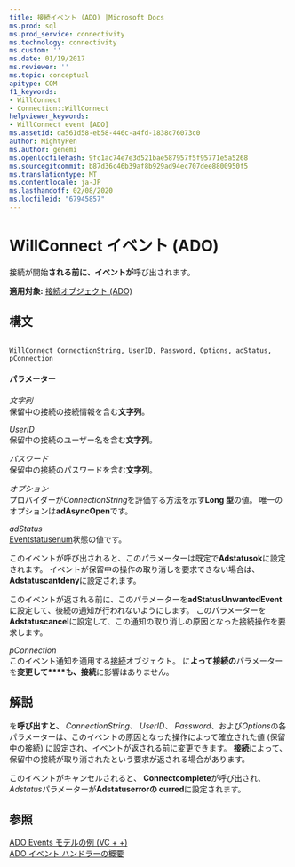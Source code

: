 ```yaml
---
title: 接続イベント (ADO) |Microsoft Docs
ms.prod: sql
ms.prod_service: connectivity
ms.technology: connectivity
ms.custom: ''
ms.date: 01/19/2017
ms.reviewer: ''
ms.topic: conceptual
apitype: COM
f1_keywords:
- WillConnect
- Connection::WillConnect
helpviewer_keywords:
- WillConnect event [ADO]
ms.assetid: da561d58-eb58-446c-a4fd-1838c76073c0
author: MightyPen
ms.author: genemi
ms.openlocfilehash: 9fc1ac74e7e3d521bae587957f5f95771e5a5268
ms.sourcegitcommit: b87d36c46b39af8b929ad94ec707dee8800950f5
ms.translationtype: MT
ms.contentlocale: ja-JP
ms.lasthandoff: 02/08/2020
ms.locfileid: "67945857"
---
```

# <a name="willconnect-event-ado"></a>WillConnect イベント (ADO)
接続が開始**される前に、イベントが**呼び出されます。  
  
 **適用対象:** [接続オブジェクト (ADO)](../../../ado/reference/ado-api/connection-object-ado.md)  
  
## <a name="syntax"></a>構文  
  
```  
  
WillConnect ConnectionString, UserID, Password, Options, adStatus, pConnection  
```  
  
#### <a name="parameters"></a>パラメーター  
 *文字列*  
 保留中の接続の接続情報を含む**文字列**。  
  
 *UserID*  
 保留中の接続のユーザー名を含む**文字列**。  
  
 *パスワード*  
 保留中の接続のパスワードを含む**文字列**。  
  
 *オプション*  
 プロバイダーが*ConnectionString*を評価する方法を示す**Long 型**の値。 唯一のオプションは**adAsyncOpen**です。  
  
 *adStatus*  
 [Eventstatusenum](../../../ado/reference/ado-api/eventstatusenum.md)状態の値です。  
  
 このイベントが呼び出されると、このパラメーターは既定で**Adstatusok**に設定されます。 イベントが保留中の操作の取り消しを要求できない場合は、 **Adstatuscantdeny**に設定されます。  
  
 このイベントが返される前に、このパラメーターを**adStatusUnwantedEvent**に設定して、後続の通知が行われないようにします。 このパラメーターを**Adstatuscancel**に設定して、この通知の取り消しの原因となった接続操作を要求します。  
  
 *pConnection*  
 このイベント通知を適用する[接続](../../../ado/reference/ado-api/connection-object-ado.md)オブジェクト。 に**よって接続の**パラメーターを**変更して****も、接続**に影響はありません。  
  
## <a name="remarks"></a>解説  
 を**呼び出すと、** *ConnectionString*、 *UserID*、 *Password*、および*Options*の各パラメーターは、このイベントの原因となった操作によって確立された値 (保留中の接続) に設定され、イベントが返される前に変更できます。 **接続**によって、保留中の接続が取り消されたという要求が返される場合があります。  
  
 このイベントがキャンセルされると、 **Connectcomplete**が呼び出され、 *Adstatus*パラメーターが**Adstatuserrorの curred**に設定されます。  
  
## <a name="see-also"></a>参照  
 [ADO Events モデルの例 (VC + +)](../../../ado/reference/ado-api/ado-events-model-example-vc.md)   
 [ADO イベント ハンドラーの概要](../../../ado/guide/data/ado-event-handler-summary.md)
